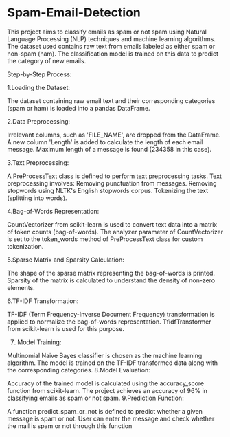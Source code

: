 # Spam-Email-Detection

This project aims to classify emails as spam or not spam using Natural Language Processing (NLP) techniques and machine learning algorithms. The dataset used contains raw text from emails labeled as either spam or non-spam (ham). The classification model is trained on this data to predict the category of new emails.

Step-by-Step Process:

1.Loading the Dataset:

  The dataset containing raw email text and their corresponding categories (spam or ham) is loaded into a pandas DataFrame.

2.Data Preprocessing:

  Irrelevant columns, such as 'FILE_NAME', are dropped from the DataFrame.
  A new column 'Length' is added to calculate the length of each email message.
  Maximum length of a message is found (234358 in this case).

3.Text Preprocessing:

  A PreProcessText class is defined to perform text preprocessing tasks.
  Text preprocessing involves:
  Removing punctuation from messages.
  Removing stopwords using NLTK's English stopwords corpus.
  Tokenizing the text (splitting into words).
  
4.Bag-of-Words Representation:

  CountVectorizer from scikit-learn is used to convert text data into a matrix of token counts (bag-of-words).
  The analyzer parameter of CountVectorizer is set to the token_words method of PreProcessText class for custom tokenization.
  
5.Sparse Matrix and Sparsity Calculation:

  The shape of the sparse matrix representing the bag-of-words is printed.
  Sparsity of the matrix is calculated to understand the density of non-zero elements.
  
6.TF-IDF Transformation:

  TF-IDF (Term Frequency-Inverse Document Frequency) transformation is applied to normalize the bag-of-words representation.
  TfidfTransformer from scikit-learn is used for this purpose.
  
7. Model Training:

  Multinomial Naive Bayes classifier is chosen as the machine learning algorithm.
  The model is trained on the TF-IDF transformed data along with the corresponding categories.
8.Model Evaluation:

  Accuracy of the trained model is calculated using the accuracy_score function from scikit-learn.
  The project achieves an accuracy of 96% in classifying emails as spam or not spam.
9.Prediction Function:

A function predict_spam_or_not is defined to predict whether a given message is spam or not.
User can enter the message and check whether the mail is spam or not through this function
